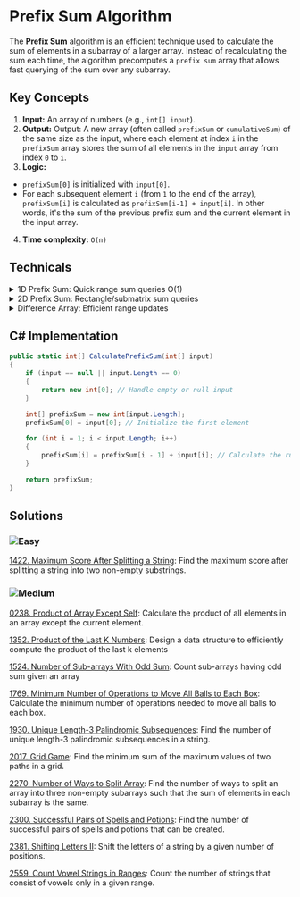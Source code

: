 # Prefix Sum Algorithm

The **Prefix Sum** algorithm is an efficient technique used to calculate the sum of elements in a subarray of a larger array. Instead of recalculating the sum each time, the algorithm precomputes a `prefix sum` array that allows fast querying of the sum over any subarray.

## Key Concepts

1. **Input:** An array of numbers (e.g., `int[] input`). 
2. **Output:** Output: A new array (often called `prefixSum` or `cumulativeSum`) of the same size as the input, where each element at index `i` in the `prefixSum` array stores the sum of all elements in the `input` array from index `0` to `i`.
3. **Logic:**  
  - `prefixSum[0]` is initialized with `input[0]`.
  - For each subsequent element `i` (from `1` to the end of the array),` prefixSum[i]` is calculated as `prefixSum[i-1] + input[i]`. In other words, it's the sum of the previous prefix sum and the current element in the input array.
4. **Time complexity:** `O(n)`

## Technicals

<details>
  <summary>1D Prefix Sum: Quick range sum queries O(1)</summary>

````csharp
// Mảng gốc:    [1, 2, 3, 4, 5]
// Prefix Sum:   [1, 3, 6, 10, 15]

public int[] Build1DPrefixSum(int[] arr) {
    int n = arr.Length;
    int[] prefix = new int[n];
    prefix[0] = arr[0];
    
    for(int i = 1; i < n; i++) {
        prefix[i] = prefix[i-1] + arr[i];
    }
    return prefix;
}

// Get sum of range [1,3]: prefix[3] - prefix[0] = 10 - 1 = 9 (2+3+4)

````

</details>

<details>
  <summary>2D Prefix Sum: Rectangle/submatrix sum queries</summary>

````csharp
// Ma trận gốc:
// 1 2 3
// 4 5 6
// 7 8 9

// Prefix Sum Matrix:
// [1,  3,  6 ]
// [5,  12, 21]
// [12, 27, 45]

public int[,] Build2DPrefixSum(int[,] matrix) {
    int n = matrix.GetLength(0);
    int m = matrix.GetLength(1);
    int[,] prefix = new int[n,m];
    
    // Copy phần tử đầu tiên
    prefix[0,0] = matrix[0,0];
    
    // Điền hàng đầu tiên
    for(int j = 1; j < m; j++)
        prefix[0,j] = prefix[0,j-1] + matrix[0,j];
        
    // Điền cột đầu tiên
    for(int i = 1; i < n; i++)
        prefix[i,0] = prefix[i-1,0] + matrix[i,0];
        
    // Điền phần còn lại
    for(int i = 1; i < n; i++) {
        for(int j = 1; j < m; j++) {
            prefix[i,j] = prefix[i-1,j] + prefix[i,j-1] 
                         - prefix[i-1,j-1] + matrix[i,j];
        }
    }
    return prefix;
}
````

</details>

<details>
  <summary>Difference Array: Efficient range updates</summary>

````csharp
public int[] BuildDifferenceArray(int[] arr) {
    // Original Array: [1, 2, 3, 4, 5]
    // Difference:     [1, 1, 1, 1, 1, 0]
    // Each element shows the difference between consecutive elements
    int n = arr.Length;
    int[] diff = new int[n + 1];
    
    diff[0] = arr[0];
    for(int i = 1; i < n; i++) {
        diff[i] = arr[i] - arr[i-1];
    }
    return diff;
}
````

</details>


## C# Implementation

```csharp
public static int[] CalculatePrefixSum(int[] input)
{
    if (input == null || input.Length == 0)
    {
        return new int[0]; // Handle empty or null input
    }

    int[] prefixSum = new int[input.Length];
    prefixSum[0] = input[0]; // Initialize the first element

    for (int i = 1; i < input.Length; i++)
    {
        prefixSum[i] = prefixSum[i - 1] + input[i]; // Calculate the running sum
    }

    return prefixSum;
}
```
## Solutions

### ![Easy](https://img.shields.io/badge/Easy-46c6c2)

[1422. Maximum Score After Splitting a String](https://github.com/vahtyah/LeetCodeSolutions/tree/main/Prefix%20Sum/1422.%20Maximum%20Score%20After%20Splitting%20a%20String): Find the maximum score after splitting a string into two non-empty substrings.

### ![Medium](https://img.shields.io/badge/Medium-fac31d)

[0238. Product of Array Except Self](/Prefix%20Sum%2F0238.%20Product%20of%20Array%20Except%20Self): Calculate the product of all elements in an array except the current element.

[1352. Product of the Last K Numbers](/Prefix%20Sum%2F1352.%20Product%20of%20the%20Last%20K%20Numbers): Design a data structure to efficiently compute the product of the last k elements

[1524. Number of Sub-arrays With Odd Sum](/Prefix%20Sum%2F1524.%20Number%20of%20Sub-arrays%20With%20Odd%20Sum): Count sub-arrays having odd sum given an array

[1769. Minimum Number of Operations to Move All Balls to Each Box](https://github.com/vahtyah/LeetCodeSolutions/tree/main/Prefix%20Sum/1769.%20Minimum%20Number%20of%20Operations%20to%20Move%20All%20Balls%20to%20Each%20Box): Calculate the minimum number of operations needed to move all balls to each box.

[1930. Unique Length-3 Palindromic Subsequences](https://github.com/vahtyah/LeetCodeSolutions/tree/main/Prefix%20Sum%2F1930.%20Unique%20Length-3%20Palindromic%20Subsequences): Find the number of unique length-3 palindromic subsequences in a string.

[2017. Grid Game](https://github.com/vahtyah/LeetCodeSolutions/tree/main/Prefix%20Sum/2017.%20Grid%20Game): Find the minimum sum of the maximum values of two paths in a grid.

[2270. Number of Ways to Split Array](https://github.com/vahtyah/LeetCodeSolutions/tree/main/Prefix%20Sum/2270.%20Number%20of%20Ways%20to%20Split%20Array): Find the number of ways to split an array into three non-empty subarrays such that the sum of elements in each subarray is the same.

[2300. Successful Pairs of Spells and Potions](https://github.com/vahtyah/LeetCodeSolutions/tree/main/Prefix%20Sum/2300.%20Successful%20Pairs%20of%20Spells%20and%20Potions): Find the number of successful pairs of spells and potions that can be created.

[2381. Shifting Letters II](https://github.com/vahtyah/LeetCodeSolutions/tree/main/Prefix%20Sum/2381.%20Shifting%20Letters%20II): Shift the letters of a string by a given number of positions.

[2559. Count Vowel Strings in Ranges](https://github.com/vahtyah/LeetCodeSolutions/tree/main/Prefix%20Sum/2559.%20Count%20Vowel%20Strings%20in%20Ranges): Count the number of strings that consist of vowels only in a given range.
